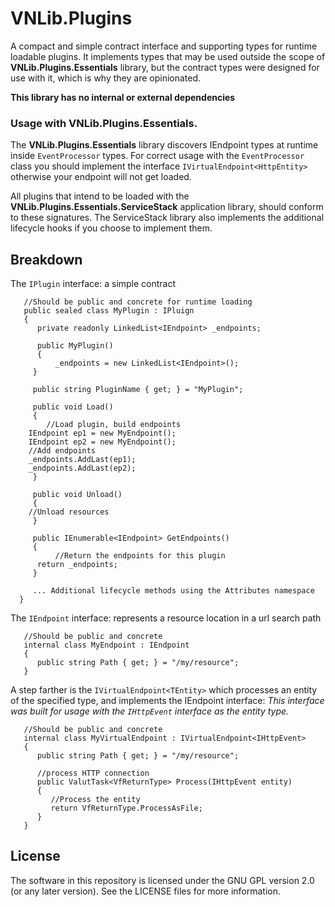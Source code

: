 # VNLib.Plugins

A compact and simple contract interface and supporting types for runtime loadable plugins. It implements types that may be used outside the scope of **VNLib.Plugins.Essentials** library, but the contract types were designed for use with it, which is why they are opinionated. 

**This library has no internal or external dependencies**

### Usage with VNLib.Plugins.Essentials.

The **VNLib.Plugins.Essentials** library discovers IEndpoint types at runtime inside `EventProcessor` types. For correct usage with the `EventProcessor` class you should implement the interface `IVirtualEndpoint<HttpEntity>` otherwise your endpoint will not get loaded.

All plugins that intend to be loaded with the **VNLib.Plugins.Essentials.ServiceStack** application library, should conform to these signatures. The ServiceStack library also implements the additional lifecycle hooks if you choose to implement them.

## Breakdown

The `IPlugin` interface: a simple contract
``` programming language C#
   //Should be public and concrete for runtime loading
   public sealed class MyPlugin : IPluign
   {
      private readonly LinkedList<IEndpoint> _endpoints;

      public MyPlugin()
      {
          _endpoints = new LinkedList<IEndpoint>();
     }

     public string PluginName { get; } = "MyPlugin";
	  
     public void Load()
     {
        //Load plugin, build endpoints
	IEndpoint ep1 = new MyEndpoint();
	IEndpoint ep2 = new MyEndpoint();
	//Add endpoints
	_endpoints.AddLast(ep1);
	_endpoints.AddLast(ep2);
     }
	
     public void Unload()
     {
	//Unload resources
     }
	
     public IEnumerable<IEndpoint> GetEndpoints()
     {
          //Return the endpoints for this plugin
	  return _endpoints;
     }
     
     ... Additional lifecycle methods using the Attributes namespace
  }
```

The `IEndpoint` interface: represents a resource location in a url search path
``` programming language C#
   //Should be public and concrete
   internal class MyEndpoint : IEndpoint
   {
      public string Path { get; } = "/my/resource";
   }
```

A step farther is the `IVirtualEndpoint<TEntity>` which processes an entity of the specified type, and implements the IEndpoint interface:
_This interface was built for usage with the `IHttpEvent` interface as the entity type._
```
   //Should be public and concrete
   internal class MyVirtualEndpoint : IVirtualEndpoint<IHttpEvent>
   {
      public string Path { get; } = "/my/resource";
	  
      //process HTTP connection
      public ValutTask<VfReturnType> Process(IHttpEvent entity)
      {
         //Process the entity
         return VfReturnType.ProcessAsFile;
      }
   }
```
## License 
The software in this repository is licensed under the GNU GPL version 2.0 (or any later version).
See the LICENSE files for more information.
